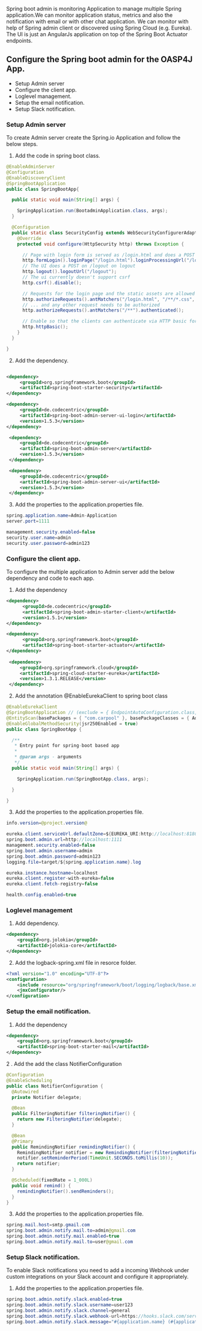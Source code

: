 Spring boot admin is monitoring Application to manage multiple Spring application.We can monitor application status, metrics and also the notification with email or with other chat application. We can monitor with help of Spring admin client or discovered using Spring Cloud (e.g. Eureka). The UI is just an AngularJs application on top of the Spring Boot Actuator endpoints.

## Configure the Spring boot admin for the OASP4J App.  

* Setup Admin server
* Configure the client app.
* Loglevel management.
* Setup the email notification.
* Setup Slack notification.

 ### Setup Admin server
 To create Admin server create the Spring.io Application and follow the below steps. 
1. Add the code in spring boot class.

````java
@EnableAdminServer
@Configuration
@EnableDiscoveryClient
@SpringBootApplication
public class SpringBootApp{

  public static void main(String[] args) {

    SpringApplication.run(BootadminApplication.class, args);
  }

  @Configuration
  public static class SecurityConfig extends WebSecurityConfigurerAdapter {
    @Override
    protected void configure(HttpSecurity http) throws Exception {

      // Page with login form is served as /login.html and does a POST on /login
      http.formLogin().loginPage("/login.html").loginProcessingUrl("/login").permitAll();
      // The UI does a POST on /logout on logout
      http.logout().logoutUrl("/logout");
      // The ui currently doesn't support csrf
      http.csrf().disable();

      // Requests for the login page and the static assets are allowed
      http.authorizeRequests().antMatchers("/login.html", "/**/*.css", "/img/**", "/third-party/**").permitAll();
      // ... and any other request needs to be authorized
      http.authorizeRequests().antMatchers("/**").authenticated();

      // Enable so that the clients can authenticate via HTTP basic for registering
      http.httpBasic();
    }
  }

}
```` 
2. Add the dependency.
 ````XML

 <dependency>
      <groupId>org.springframework.boot</groupId>
      <artifactId>spring-boot-starter-security</artifactId>
 </dependency>

<dependency>
      <groupId>de.codecentric</groupId>
      <artifactId>spring-boot-admin-server-ui-login</artifactId>
      <version>1.5.3</version>
</dependency>

  <dependency>
      <groupId>de.codecentric</groupId>
      <artifactId>spring-boot-admin-server</artifactId>
      <version>1.5.3</version>
  </dependency>

  <dependency>
      <groupId>de.codecentric</groupId>
      <artifactId>spring-boot-admin-server-ui</artifactId>
      <version>1.5.3</version>
  </dependency>
````
3. Add the properties to the application.properties file. 
 
````java
spring.application.name=Admin-Application
server.port=1111

management.security.enabled=false
security.user.name=admin
security.user.password=admin123
````
### Configure the client app.
To configure the multiple application to Admin server add the below dependency and code to each app.

1. Add the dependency
````XML
<dependency>
      <groupId>de.codecentric</groupId>
      <artifactId>spring-boot-admin-starter-client</artifactId>
      <version>1.5.1</version>
</dependency>

<dependency>
      <groupId>org.springframework.boot</groupId>
      <artifactId>spring-boot-starter-actuator</artifactId>
</dependency>
    
 <dependency>
     <groupId>org.springframework.cloud</groupId>
     <artifactId>spring-cloud-starter-eureka</artifactId>
     <version>1.3.1.RELEASE</version>
 </dependency>
````
2. Add the annotation @EnableEurekaClient to spring boot class

````java
@EnableEurekaClient
@SpringBootApplication // (exclude = { EndpointAutoConfiguration.class, ErrorMvcAutoConfiguration.class })
@EntityScan(basePackages = { "com.carpool" }, basePackageClasses = { AdvancedRevisionEntity.class })
@EnableGlobalMethodSecurity(jsr250Enabled = true)
public class SpringBootApp {

  /**
   * Entry point for spring-boot based app
   *
   * @param args - arguments
   */
  public static void main(String[] args) {

    SpringApplication.run(SpringBootApp.class, args);

  }

}
````

3. Add the properties to the application.properties file. 

````java
info.version=@project.version@

eureka.client.serviceUrl.defaultZone=${EUREKA_URI:http://localhost:8180/eureka}
spring.boot.admin.url=http://localhost:1111
management.security.enabled=false
spring.boot.admin.username=admin
spring.boot.admin.password=admin123
logging.file=target/${spring.application.name}.log

eureka.instance.hostname=localhost
eureka.client.register-with-eureka=false
eureka.client.fetch-registry=false

health.config.enabled=true 
````
### Loglevel management

1. Add dependency. 

````XML
<dependency>
    <groupId>org.jolokia</groupId>
    <artifactId>jolokia-core</artifactId>
</dependency>
````
2. Add the logback-spring.xml file in resorce folder. 

````XML
<?xml version="1.0" encoding="UTF-8"?>
<configuration>
	<include resource="org/springframework/boot/logging/logback/base.xml"/>
	<jmxConfigurator/>
</configuration>
````
### Setup the email notification.
1. Add the dependency

````XML
<dependency>
    <groupId>org.springframework.boot</groupId>
    <artifactId>spring-boot-starter-mail</artifactId>
</dependency>
````
2 . Add the add the class NotifierConfiguration

````java
@Configuration
@EnableScheduling
public class NotifierConfiguration {
  @Autowired
  private Notifier delegate;

  @Bean
  public FilteringNotifier filteringNotifier() { 
    return new FilteringNotifier(delegate);
  }

  @Bean
  @Primary
  public RemindingNotifier remindingNotifier() { 
    RemindingNotifier notifier = new RemindingNotifier(filteringNotifier());
    notifier.setReminderPeriod(TimeUnit.SECONDS.toMillis(10));
    return notifier;
  }

  @Scheduled(fixedRate = 1_000L)
  public void remind() {
    remindingNotifier().sendReminders();
  }
}
````
3. Add the properties to the application.properties file. 

````java
spring.mail.host=smtp.gmail.com
spring.boot.admin.notify.mail.to=admin@gmail.com
spring.boot.admin.notify.mail.enabled=true
spring.boot.admin.notify.mail.to=user@gmail.com


````
### Setup Slack notification.
To enable Slack notifications you need to add a incoming Webhook under custom integrations on your Slack account and configure it appropriately.

1. Add the properties to the application.properties file. 

````java
spring.boot.admin.notify.slack.enabled=true
spring.boot.admin.notify.slack.username=user123
spring.boot.admin.notify.slack.channel=general
spring.boot.admin.notify.slack.webhook-url=https://hooks.slack.com/services/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
spring.boot.admin.notify.slack.message="#{application.name} (#{application.id}) is #{to.status}"

````



